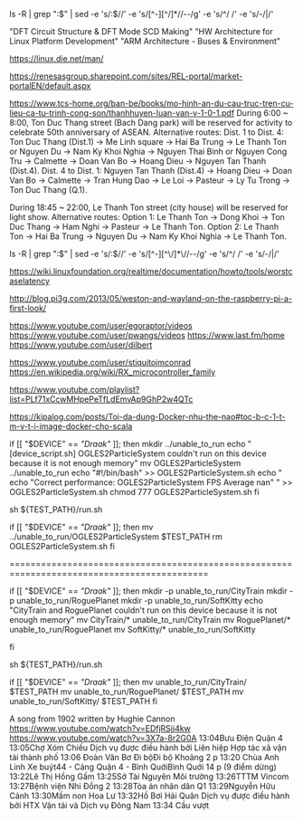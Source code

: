 ls -R | grep ":$" | sed -e 's/:$//' -e 's/[^-][^\/]*\//--/g' -e 's/^/   /' -e 's/-/|/'

"DFT Circuit Structure & DFT Mode SCD Making"
"HW Architecture for Linux Platform Development"
"ARM Architecture - Buses & Environment"

https://linux.die.net/man/

https://renesasgroup.sharepoint.com/sites/REL-portal/market-portalEN/default.aspx

https://www.tcs-home.org/ban-be/books/mo-hinh-an-du-cau-truc-tren-cu-lieu-ca-tu-trinh-cong-son/thanhhuyen-luan-van-v-1-0-1.pdf
During 6:00 ~ 8:00, Ton Duc Thang street (Bach Dang park) will be reserved for activity to celebrate 50th anniversary of ASEAN.
Alternative routes:
Dist. 1 to Dist. 4: Ton Duc Thang (Dist.1) → Me Linh square → Hai Ba Trung → Le Thanh Ton or Nguyen Du → Nam Ky Khoi Nghia → Nguyen Thai Binh or Nguyen Cong Tru → Calmette → Doan Van Bo → Hoang Dieu → Nguyen Tan Thanh (Dist.4).
Dist. 4 to Dist. 1: Nguyen Tan Thanh (Dist.4) → Hoang Dieu → Doan Van Bo → Calmette → Tran Hung Dao → Le Loi → Pasteur → Ly Tu Trong → Ton Duc Thang (Q.1).

During 18:45 ~ 22:00, Le Thanh Ton street (city house) will be reserved for light show.
Alternative routes:
Option 1: Le Thanh Ton → Dong Khoi → Ton Duc Thang → Ham Nghi → Pasteur → Le Thanh Ton.
Option 2: Le Thanh Ton → Hai Ba Trung → Nguyen Du → Nam Ky Khoi Nghia → Le Thanh Ton.




ls -R | grep ":$" | sed -e 's/:$//' -e 's/[^-][^\\/]*\\//--/g' -e 's/^/   /' -e 's/-/|/'

https://wiki.linuxfoundation.org/realtime/documentation/howto/tools/worstcaselatency

http://blog.pi3g.com/2013/05/weston-and-wayland-on-the-raspberry-pi-a-first-look/

https://www.youtube.com/user/egoraptor/videos
https://www.youtube.com/user/pwangs/videos
https://www.last.fm/home
https://www.youtube.com/user/dilbert

https://www.youtube.com/user/stiquitojmconrad
https://en.wikipedia.org/wiki/RX_microcontroller_family

https://www.youtube.com/playlist?list=PLf71xCcwMHpePeTfLdEmvAp9GhP2w4QTc

https://kipalog.com/posts/Toi-da-dung-Docker-nhu-the-nao#toc-b-c-1-t-m-v-t-i-image-docker-cho-scala


if [[ "$DEVICE" == *"Draak"* ]]; then
    mkdir ../unable_to_run
	echo "[device_script.sh] OGLES2ParticleSystem couldn't run on this device because it is not enough memory"
	mv OGLES2ParticleSystem ../unable_to_run
	echo "#!/bin/bash" >> OGLES2ParticleSystem.sh
	echo " echo "Correct performance:    OGLES2ParticleSystem     FPS Average     nan" " >> OGLES2ParticleSystem.sh
	chmod 777 OGLES2ParticleSystem.sh
fi


sh ${TEST_PATH}/run.sh

if [[ "$DEVICE" == *"Draak"* ]]; then
    mv ../unable_to_run/OGLES2ParticleSystem $TEST_PATH
	rm OGLES2ParticleSystem.sh
fi

============================================================================================

if [[ "$DEVICE" == *"Draak"* ]]; then
    mkdir -p unable_to_run/CityTrain
	mkdir -p unable_to_run/RoguePlanet
	mkdir -p unable_to_run/SoftKitty
	echo "CityTrain and RoguePlanet couldn't run on this device because it is not enough memory"
	mv CityTrain/* unable_to_run/CityTrain
	mv RoguePlanet/* unable_to_run/RoguePlanet
	mv SoftKitty/* unable_to_run/SoftKitty
	
fi


sh ${TEST_PATH}/run.sh

if [[ "$DEVICE" == *"Draak"* ]]; then
	mv unable_to_run/CityTrain/ $TEST_PATH
	mv unable_to_run/RoguePlanet/ $TEST_PATH
	mv unable_to_run/SoftKitty/ $TEST_PATH
fi








A song from 1902 written by Hughie Cannon
https://www.youtube.com/watch?v=EDfjRSjj4kw
https://www.youtube.com/watch?v=3X7a-8r2G0A
13:04Bưu Điện Quận 4
13:05Chợ Xóm Chiếu
Dịch vụ được điều hành bởi Liên hiệp Hợp tác xã vận tải thành phố
13:06
Đoàn Văn Bơ
Đi bộĐi bộ
 Khoảng 2 p
13:20
Chùa Anh Linh
Xe buýt44 - Cảng Quận 4 - Bình QuớiBình Quới
 14 p (9 điểm dừng)
13:22Lê Thị Hồng Gấm
13:25Sở Tài Nguyên Môi trường
13:26TTTM Vincom
13:27Bệnh viện Nhi Đồng 2
13:28Tòa án nhân dân Q1
13:29Nguyễn Hữu Cảnh
13:30Mầm non Hoa Lư
13:32Hồ Bơi Hải Quân
Dịch vụ được điều hành bởi HTX Vận tải và Dịch vụ Đông Nam
13:34
Cầu vượt
